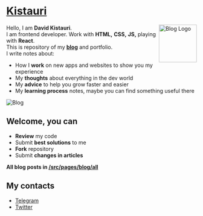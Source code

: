 # <a href="https://dtroode.netlify.com/">Kistauri</a>

<img 
  align="right" 
  src="https://dtroode.netlify.com/icons/icon-144x144.png" 
  width="100px"
  height="100px"
  alt="Blog Logo">

Hello, I am **David Kistauri**.\
I am frontend developer. Work with **HTML,** **CSS,** **JS,** playing with **React**.\
This is repository of my **[blog](https://dtroode.netlify.com/blog)** and portfolio.\
I write notes about:

- How I **work** on new apps and websites to show you my experience
- My **thoughts** about everything in the dev world
- My **advice** to help you grow faster and easier
- My **learning process** notes, maybe you can find something useful there

![Blog](https://i.imgur.com/KLBgeu6.png)

## Welcome, you can

- **Review** my code
- Submit **best solutions** to me
- **Fork** repository
- Submit **changes in articles**

**All blog posts in [/src/pages/blog/all](https://github.com/dtroode/kistauri/blob/master/src/pages/blog/all/)**

## My contacts

- [Telegram](https://t.me/dtroode)
- [Twitter](https://twitter.com/dtroode)

